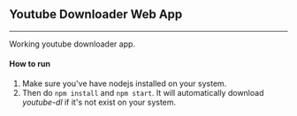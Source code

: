 ## Youtube Downloader Web App
-----------------------------
Working youtube downloader app.

#### How to run
1. Make sure you've have nodejs installed on your system.
2. Then do `npm install` and `npm start`. It will automatically download *youtube-dl* if it's not exist on your system.

